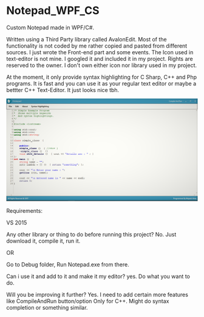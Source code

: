 # Notepad_WPF_CS
Custom Notepad made in WPF/C#. 

Written using a Third Party library called AvalonEdit. 
Most of the functionality is not coded by me rather copied and pasted from different sources. I just wrote the Front-end part
and some events. 
The Icon used in text-editor is not mine. I googled it and included it in my project. Rights are reserved to the owner. I don't own either 
icon nor library used in my project.


At the moment, it only provide syntax highlighting for C Sharp, C++ and Php programs.
It is fast and you can use it as your regular text editor or maybe a bettter C++ Text-Editor. It just looks nice tbh.

![alt text](https://github.com/mujeebishaque/Notepad_WPF_CS/blob/master/Resources/Screenshot%20(180).png)

Requirements:

VS 2015

Any other library or thing to do before running this project?
No. Just download it, compile it, run it. 

OR

Go to Debug folder, Run Notepad.exe from there.

Can i use it and add to it and make it my editor?
yes. Do what you want to do.

Will you be improving it further?
Yes. I need to add certain more features like CompileAndRun button/option Only for C++. 
Might do syntax completion or something similar. 
